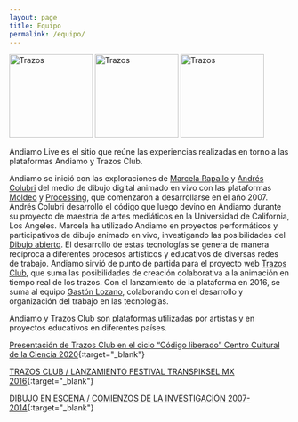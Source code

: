 ```yaml
---
layout: page
title: Equipo
permalink: /equipo/
---
```


<img src="{{site.baseurl}}/images/andy.png" width="150" alt="Trazos">
<img src="{{site.baseurl}}/images/barce.png" width="150" alt="Trazos">
<img src="{{site.baseurl}}/images/gaz.png" width="150" alt="Trazos">

Andiamo Live es el sitio que reúne las experiencias realizadas en torno a las plataformas Andiamo y Trazos Club.

Andiamo se inició con las exploraciones de [Marcela Rapallo](http://marcelarapallo.com.ar) y [Andrés Colubri](https://andrescolubri.net/) del medio de dibujo digital animado en vivo con las plataformas [Moldeo](https://www.moldeo.org/es/) y [Processing](https://processing.org/), que comenzaron a desarrollarse en el año 2007. Andrés Colubri desarrolló el código que luego devino en Andiamo durante su proyecto de maestría de artes mediáticos en la Universidad de California, Los Angeles. Marcela ha utilizado Andiamo en proyectos performáticos y participativos de dibujo animado en vivo, investigando las posibilidades del [Dibujo abierto](https://revistasonda.upv.es/2021_Articulo_Marcela_Rapallo.pdf). El desarrollo de estas tecnologías se genera de manera recíproca a diferentes procesos artísticos y educativos de diversas redes de trabajo.
Andiamo sirvió de punto de partida para el proyecto web [Trazos Club](http://trazos.club), que suma las posibilidades de creación colaborativa a la animación en tiempo real de los trazos. Con el lanzamiento de la plataforma en 2016, se suma al equipo [Gastón Lozano](https://gastonlozano.com/), colaborando con el desarrollo y organización del trabajo en las tecnologías.

Andiamo y Trazos Club son plataformas utilizadas por artistas y en proyectos educativos en diferentes países. 

[Presentación de Trazos Club en el ciclo “Código liberado” Centro Cultural de la Ciencia 2020](https://youtu.be/vhuh3cxU4rs){:target="_blank"}

[TRAZOS CLUB / LANZAMIENTO FESTIVAL TRANSPIKSEL MX 2016](https://youtu.be/tyHZVGVFja4){:target="_blank"}

[DIBUJO EN ESCENA / COMIENZOS DE LA INVESTIGACIÓN 2007-2014](https://youtu.be/9IcbwkoXfTs){:target="_blank"}

